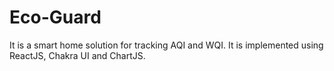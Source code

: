 # Eco-Guard
It is a smart home solution for tracking AQI and WQI. It is implemented using ReactJS, Chakra UI and ChartJS.

